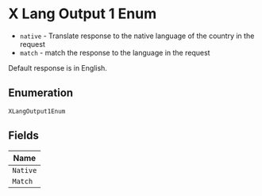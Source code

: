 
# X Lang Output 1 Enum

* `native` - Translate response to the native language of the country in the request
* `match` - match the response to the language in the request

Default response is in English.

## Enumeration

`XLangOutput1Enum`

## Fields

| Name |
|  --- |
| `Native` |
| `Match` |

